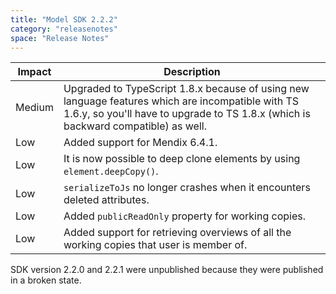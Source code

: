 ```yaml
---
title: "Model SDK 2.2.2"
category: "releasenotes"
space: "Release Notes"
---
```

| Impact | Description |
| --- | --- |
| Medium | Upgraded to TypeScript 1.8.x because of using new language features which are incompatible with TS 1.6.y, so you'll have to upgrade to TS 1.8.x (which is backward compatible) as well. |
| Low | Added support for Mendix 6.4.1. |
| Low | It is now possible to deep clone elements by using `element.deepCopy()`. |
| Low | `serializeToJs` no longer crashes when it encounters deleted attributes. |
| Low | Added `publicReadOnly` property for working copies. |
| Low | Added support for retrieving overviews of all the working copies that user is member of. |

SDK version 2.2.0 and 2.2.1 were unpublished because they were published in a broken state.